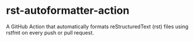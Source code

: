 # rst-autoformatter-action
A GitHub Action that automatically formats reStructuredText (rst) files using rstfmt on every push or pull request.
